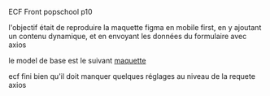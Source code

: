 ECF Front popschool p10 

l'objectif était de reproduire la maquette figma en mobile first, en y ajoutant un contenu dynamique, et en envoyant les données du formulaire avec axios 

le model de base est le suivant [maquette](./src/asset/maquette.png)

ecf fini bien qu'il doit manquer quelques réglages au niveau de la requete axios

